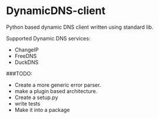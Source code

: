 # DynamicDNS-client
Python based dynamic DNS client written using standard lib.

Supported Dynamic DNS services:
- ChangeIP
- FreeDNS
- DuckDNS

###TODO:
- Create a more generic error parser.
- make a plugin based architecture.
- Create a setup.py
- write tests
- Make it into a package

